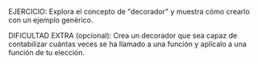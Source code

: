 EJERCICIO:
Explora el concepto de "decorador" y muestra cómo crearlo
con un ejemplo genérico.

DIFICULTAD EXTRA (opcional):
Crea un decorador que sea capaz de contabilizar cuántas veces
se ha llamado a una función y aplícalo a una función de tu elección.
